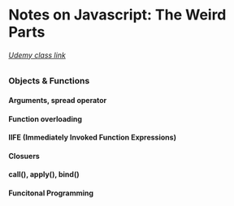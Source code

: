 # Notes on Javascript: The Weird Parts
###### [Udemy class link](https://www.udemy.com/understand-javascript)

### Objects & Functions

#### Arguments, spread operator

#### Function overloading

#### IIFE (Immediately Invoked Function Expressions)

#### Closuers

#### call(), apply(), bind()

#### Funcitonal Programming
